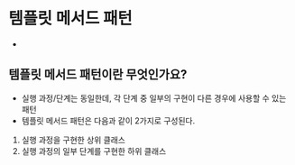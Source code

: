 # 템플릿 메서드 패턴
- 
## 템플릿 메서드 패턴이란 무엇인가요? 
- 실행 과정/단계는 동일한데, 각 단계 중 일부의 구현이 다른 경우에 사용할 수 있는 패턴
- 템플릿 메서드 패턴은 다음과 같이 2가지로 구성된다.
1. 실행 과정을 구현한 상위 클래스
2. 실행 과정의 일부 단계를 구현한 하위 클래스

